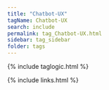 ```yaml
---
title: "Chatbot-UX"
tagName: Chatbot-UX
search: include
permalink: tag_Chatbot-UX.html
sidebar: tag_sidebar
folder: tags
---
```

{% include taglogic.html %}

{% include links.html %}
